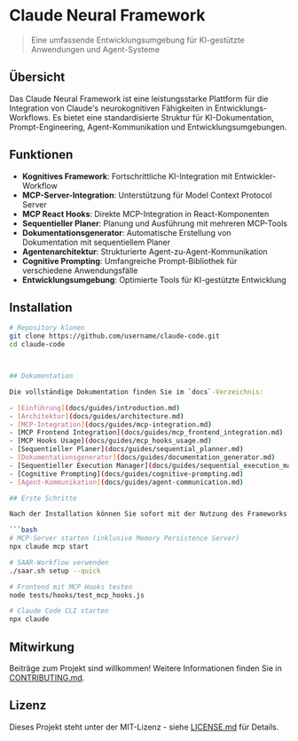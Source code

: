 # Claude Neural Framework

> Eine umfassende Entwicklungsumgebung für KI-gestützte Anwendungen und Agent-Systeme

## Übersicht

Das Claude Neural Framework ist eine leistungsstarke Plattform für die Integration von Claude's neurokognitiven Fähigkeiten in Entwicklungs-Workflows. Es bietet eine standardisierte Struktur für KI-Dokumentation, Prompt-Engineering, Agent-Kommunikation und Entwicklungsumgebungen.

## Funktionen

- **Kognitives Framework**: Fortschrittliche KI-Integration mit Entwickler-Workflow
- **MCP-Server-Integration**: Unterstützung für Model Context Protocol Server
- **MCP React Hooks**: Direkte MCP-Integration in React-Komponenten
- **Sequentieller Planer**: Planung und Ausführung mit mehreren MCP-Tools
- **Dokumentationsgenerator**: Automatische Erstellung von Dokumentation mit sequentiellem Planer
- **Agentenarchitektur**: Strukturierte Agent-zu-Agent-Kommunikation
- **Cognitive Prompting**: Umfangreiche Prompt-Bibliothek für verschiedene Anwendungsfälle
- **Entwicklungsumgebung**: Optimierte Tools für KI-gestützte Entwicklung

## Installation

```bash
# Repository klonen
git clone https://github.com/username/claude-code.git
cd claude-code



## Dokumentation

Die vollständige Dokumentation finden Sie im `docs`-Verzeichnis:

- [Einführung](docs/guides/introduction.md)
- [Architektur](docs/guides/architecture.md)
- [MCP-Integration](docs/guides/mcp-integration.md)
- [MCP Frontend Integration](docs/guides/mcp_frontend_integration.md)
- [MCP Hooks Usage](docs/guides/mcp_hooks_usage.md)
- [Sequentieller Planer](docs/guides/sequential_planner.md)
- [Dokumentationsgenerator](docs/guides/documentation_generator.md)
- [Sequentieller Execution Manager](docs/guides/sequential_execution_manager.md)
- [Cognitive Prompting](docs/guides/cognitive-prompting.md)
- [Agent-Kommunikation](docs/guides/agent-communication.md)

## Erste Schritte

Nach der Installation können Sie sofort mit der Nutzung des Frameworks beginnen:

```bash
# MCP-Server starten (inklusive Memory Persistence Server)
npx claude mcp start

# SAAR-Workflow verwenden
./saar.sh setup --quick

# Frontend mit MCP Hooks testen
node tests/hooks/test_mcp_hooks.js

# Claude Code CLI starten
npx claude
```

## Mitwirkung

Beiträge zum Projekt sind willkommen! Weitere Informationen finden Sie in [CONTRIBUTING.md](CONTRIBUTING.md).

## Lizenz

Dieses Projekt steht unter der MIT-Lizenz - siehe [LICENSE.md](LICENSE.md) für Details.
